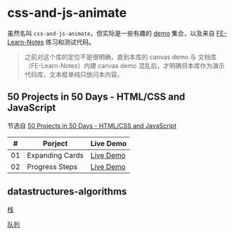 # css-and-js-animate

虽然名叫 `css-and-js-animate`，但实际是一些有趣的 [demo](https://richardmyu.github.io/css-and-js-animate/) 集合，以及来自 [FE-Learn-Notes](https://github.com/richardmyu/FE-Learn-Notes) 练习和测试代码。

> 之前对这个库的定位不是很明确，直到本库的 canvas demo 与 文档库（FE-Learn-Notes）内建 canvas demo 混乱后，才明确将本库作为演示代码库，文本框单纯只放问本内容。

## 50 Projects in 50 Days - HTML/CSS and JavaScript

节选自 [50 Projects in 50 Days - HTML/CSS and JavaScript](https://github.com/bradtraversy/50projects50days)

| #   | Porject         | Live Demo                                                                                                        |
| --- | --------------- | ---------------------------------------------------------------------------------------------------------------- |
| 01  | Expanding Cards | [Live Demo](https://richardmyu.github.io/css-and-js-animate/50-projects-in-50-day/01-expanding-cards/index.html) |
| 02  | Progress Steps  | [Live Demo](https://richardmyu.github.io/css-and-js-animate/50-projects-in-50-day/02-progress-steps/index.html)  |

## datastructures-algorithms

[栈](https://richardmyu.github.io/css-and-js-animate/datastructures-algorithms/stack/index.html)

[队列](https://richardmyu.github.io/css-and-js-animate/datastructures-algorithms/queue/index.html)
